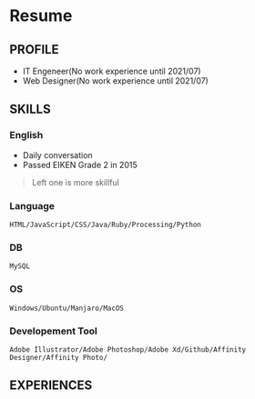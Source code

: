 # Resume
## PROFILE
* IT Engeneer(No work experience until 2021/07)
* Web Designer(No work experience until 2021/07)

## SKILLS
### English
* Daily conversation
* Passed EIKEN Grade 2 in 2015

> Left one is more skillful
### Language
```
HTML/JavaScript/CSS/Java/Ruby/Processing/Python
```
### DB
```
MySQL
```
### OS
```
Windows/Ubuntu/Manjaro/MacOS
```
### Developement Tool
```
Adobe Illustrator/Adobe Photoshop/Adobe Xd/Github/Affinity Designer/Affinity Photo/
```
## EXPERIENCES
### 
